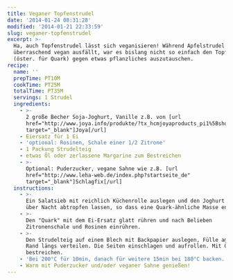 ```yaml
---
title: Veganer Topfenstrudel
date: '2014-01-24 08:31:28'
modified: '2014-01-21 22:33:59'
slug: veganer-topfenstrudel
excerpt: >-
  Ha, auch Topfenstrudel lässt sich veganisieren! Während Apfelstrudel oft
  überraschend vegan ausfällt, war es bislang nicht so einfach den Topfen
  (öster. für Quark) gegen etwas pflanzliches auszutauschen.
recipe:
  name: ''
  prepTime: PT10M
  cookTime: PT25M
  totalTime: PT35M
  servings: 1 Strudel
  ingredients:
    - >-
      2 große Becher Soja-Joghurt, Vanille z.B. von [url
      href="http://www.joya.info/produkte/?tx_hcmjoyaproducts_pi1%5BshowUid%5D=9&tx_hcmjoyaproducts_pi1%5BcatUid%5D=2&cHash=4f73e4ac08c125d9a00cfcb08563c097"
      target="_blank"]Joya[/url]
    - Eiersatz für 1 Ei
    - 'optional: Rosinen, Schale einer 1/2 Zitrone'
    - 1 Packung Strudelteig
    - etwas Öl oder zerlassene Margarine zum Bestreichen
    - >-
      Optional: Puderzucker, vegane Sahne wie z.B. [url
      href="http://www.leha-web.de/index.php?startseite_de"
      target="_blank"]Schlagfix[/url]
  instructions:
    - >-
      Ein Salatsieb mit reichlich Küchenrolle auslegen und den Joghurt darin
      über Nacht abtropfen lassen, so dass eine Quark-ähnliche Masse entsteht.
    - >-
      Den "Quark" mit dem Ei-Ersatz glatt rühren und nach Belieben
      Zitronenschale und Rosinen einrühren.
    - >-
      Den Strudelteig auf einem Blech mit Backpapier auslegen, Fülle am unteren
      Rand längs verteilen. Die Seiten einschlagen und aufrollen. Mit Öl
      bestreichen.
    - 'Bei 200°C für 10min, danach für weitere 15min bei 180°C backen.'
    - Warm mit Puderzucker und/oder veganer Sahne genießen!
---
```


[<!-- Image removed (no copyright): topfenstrudel2.jpg -->](https://www.veganblatt.com/i/topfenstrudel2.jpg)
